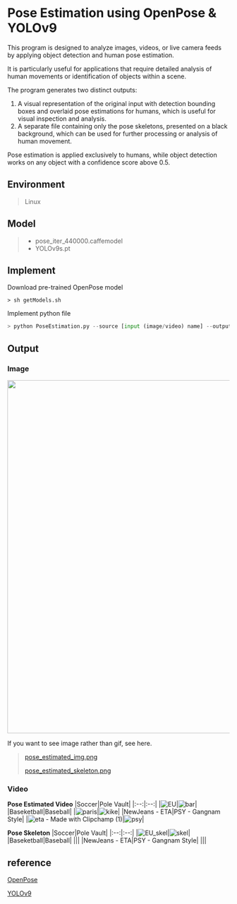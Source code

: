 # Pose Estimation using OpenPose & YOLOv9

This program is designed to analyze images, videos, or live camera feeds by applying object detection and human pose estimation. 

It is particularly useful for applications that require detailed analysis of human movements or identification of objects within a scene.

The program generates two distinct outputs:

1. A visual representation of the original input with detection bounding boxes and overlaid pose estimations for humans, which is useful for visual inspection and analysis.
2. A separate file containing only the pose skeletons, presented on a black background, which can be used for further processing or analysis of human movement.

Pose estimation is applied exclusively to humans, while object detection works on any object with a confidence score above 0.5.

## Environment
> Linux
## Model
> - pose_iter_440000.caffemodel
> - YOLOv9s.pt

## Implement
Download pre-trained OpenPose model
```shell
> sh getModels.sh
```
Implement python file
```python
> python PoseEstimation.py --source [input (image/video) name] --output [output (image/video) name]
```

## Output
### Image
<img src="https://github.com/user-attachments/assets/2016fa5c-3dd9-4e1f-9b9d-ff0f696c7dc7" width="800" height="auto" />

If you want to see image rather than gif, see here.

>[pose_estimated_img.png](https://github.com/hjpark83/CVLab/blob/main/Paper%20Review/Pose%20Estimation/Implementation/result/pose_estimated_img.png)
>
>[pose_estimated_skeleton.png](https://github.com/hjpark83/CVLab/blob/main/Paper%20Review/Pose%20Estimation/Implementation/result/pose_estimated_skeleton.png)

### Video
**Pose Estimated Video**
|Soccer|Pole Vault|
|:--:|:--:|
|![EU](https://github.com/user-attachments/assets/04bc651b-2d22-4d3e-805e-a44dcd4e9009)|![bar](https://github.com/user-attachments/assets/b34612f1-a06a-4ee9-a12a-3dab3a78b3ff)|
|Baseketball|Baseball|
|![paris](https://github.com/user-attachments/assets/96298cc3-b543-41b3-9fd6-8de5c50e290f)|![kike](https://github.com/user-attachments/assets/616ead8c-ef22-459a-9dd2-13df42f2461e)|
|NewJeans - ETA|PSY - Gangnam Style|
|![eta - Made with Clipchamp (1)](https://github.com/user-attachments/assets/000238c6-f48f-4562-baf6-e6516fa34d2a)|![psy](https://github.com/user-attachments/assets/2b4d3a9c-1beb-4b8c-bd61-00c11cfd6054)|

**Pose Skeleton**
|Soccer|Pole Vault|
|:--:|:--:|
|![EU_skel](https://github.com/user-attachments/assets/2c9ff82d-550b-407e-91e3-ad10b4e6ddad)|![skel](https://github.com/user-attachments/assets/0c019f32-2114-4ed3-aa8c-3670d1cfa850)|
|Baseketball|Baseball|
|||
|NewJeans - ETA|PSY - Gangnam Style|
|||

## reference
[OpenPose](https://github.com/CMU-Perceptual-Computing-Lab/openpose)

[YOLOv9](https://github.com/WongKinYiu/yolov9)
